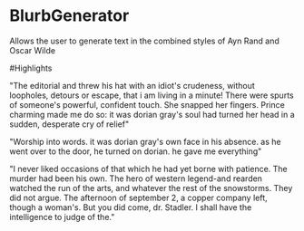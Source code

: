 # BlurbGenerator
Allows the user to generate text in the combined styles of Ayn Rand and Oscar Wilde

#Highlights

"The editorial and threw his hat with an idiot's crudeness, without loopholes, detours or escape, that i am living in a minute! There were spurts of someone's powerful, confident touch. She snapped her fingers. Prince charming made me do so: it was dorian gray's soul had turned her head in a sudden, desperate cry of relief"

"Worship into words. it was dorian gray's own face in his absence. as he went over to the door, he turned on dorian. he gave me everything"

"I never liked occasions of that which he had yet borne with patience. The murder had been his own. The hero of western legend-and rearden watched the run of the arts, and whatever the rest of the snowstorms. They did not argue. The afternoon of september 2, a copper company left, though a woman's. But you did come, dr. Stadler. I shall have the intelligence to judge of the."
